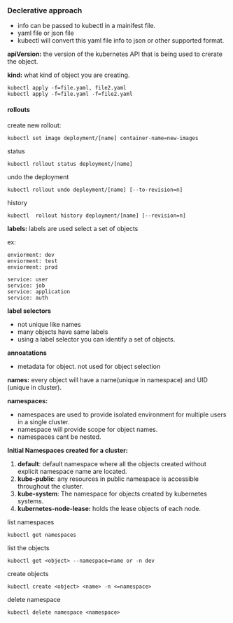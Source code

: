 

### Declerative approach


- info can be passed to kubectl in a mainifest file.
- yaml file or json file
- kubectl will convert this yaml file info to json or other supported format.


**apiVersion:** the version of the kubernetes API that is being used to crerate the object.

**kind:** what kind of object you are creating.


```
kubectl apply -f=file.yaml, file2.yaml
kubectl apply -f=file.yaml -f=file2.yaml
```


#### rollouts

create new rollout:

```
kubectl set image deployment/[name] container-name=new-images
```

status

```
kubectl rollout status deployment/[name]
```

undo the deployment

```
kubectl rollout undo deployment/[name] [--to-revision=n]
```

history

```
kubectl  rollout history deployment/[name] [--revision=n]
```

**labels:** labels are used select a set of objects


ex:

```
enviorment: dev
enviorment: test
enviorment: prod

service: user
service: job
service: application
service: auth
```

**label selectors** 

- not unique like names
- many objects have same labels
- using a label selector you can identify a set of objects.


**annoatations**

- metadata for object. not used for object selection

**names:** every object will have a name(unique in namespace) and UID (unique in cluster).

**namespaces:** 
- namespaces are used to provide isolated environment for multiple users in a single cluster.
- namespace will provide scope for object names.
- namespaces cant be nested.


**Initial Namespaces created for a cluster:**

1. **default**: default namespace where all the objects created without explicit namespace name are located.
2. **kube-public**: any resources in public  namespace is accessible throughout the cluster.
3. **kube-system**: The namespace for objects created by kubernetes systems.
4. **kubernetes-node-lease:** holds the lease objects of each node. 

list namespaces
```
kubectl get namespaces
```

list the objects
```
kubectl get <object> --namespace=name or -n dev
```

create objects
```
kubectl create <object> <name> -n <=namespace>
```

delete namespace

```
kubectl delete namespace <namespace>
```





